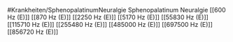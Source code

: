 #Krankheiten/SphenopalatinumNeuralgie
Sphenopalatinum Neuralgie
[[600 Hz (E)]]
[[870 Hz (E)]]
[[2250 Hz (E)]]
[[5170 Hz (E)]]
[[55830 Hz (E)]]
[[115710 Hz (E)]]
[[255480 Hz (E)]]
[[485000 Hz (E)]]
[[697500 Hz (E)]]
[[856720 Hz (E)]]